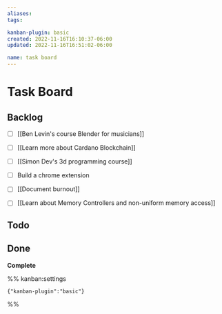 ```yaml
---
aliases: 
tags: 

kanban-plugin: basic
created: 2022-11-16T16:10:37-06:00
updated: 2022-11-16T16:51:02-06:00

name: task board
---
```

# Task Board

## Backlog

- [ ] [[Ben Levin's course  Blender for musicians]]
- [ ] [[Learn more about Cardano Blockchain]]
- [ ] [[Simon Dev's 3d programming course]]
- [ ] Build a chrome extension
- [ ] [[Document burnout]]
- [ ] [[Learn about Memory Controllers and non-uniform memory access]]


## Todo



## Done

**Complete**




%% kanban:settings
```
{"kanban-plugin":"basic"}
```
%%